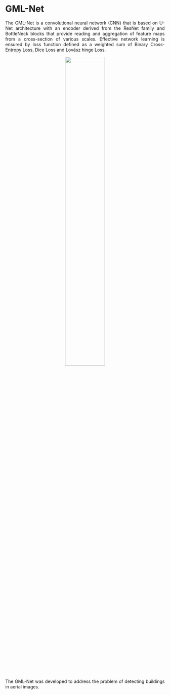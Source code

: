 # GML-Net
<p align="justify">
The GML-Net is a convolutional neural network (CNN) that is based on U-Net architecture with an encoder derived from the ResNet family and BottleNeck blocks that provide reading and aggregation of feature maps from a cross-section of various scales. Effective network learning is ensured by loss function defined as a weighted sum of Binary Cross-Entropy Loss, Dice Loss and Lovász hinge Loss.
</p>

<p align="center">
  <img width=50% height=50% src="https://drive.google.com/uc?id=1a8dpugYTcEceasTRQvjO78SzIyttRb-9">
</p>

<p align="justify">
The GML-Net was developed to address the problem of detecting buildings in aerial images.
</p>
